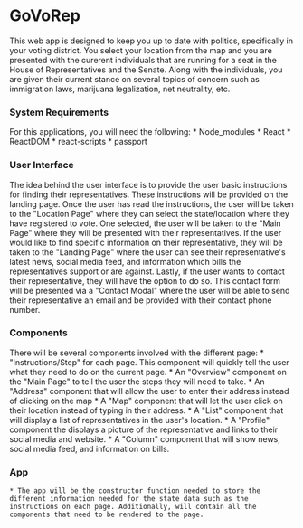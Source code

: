 # GoVoRep

This web app is designed to keep you up to date with politics, specifically in your voting district. You select your location from the map and you are presented with the curerent individuals that are running for a seat in the House of Representatives and the Senate. Along with the individuals, you are given their current stance on several topics of concern such as immigration laws, marijuana legalization, net neutrality, etc.

### System Requirements
For this applications, you will need the following:
	* Node_modules
	* React 
	* ReactDOM
	* react-scripts
	* passport

### User Interface

The idea behind the user interface is to provide the user basic instructions for finding their representatives. These instructions will be provided on the landing page. Once the user has read the instructions, the user will be taken to the "Location Page" where they can select the state/location where they have registered to vote. One selected, the user will be taken to the "Main Page" where they will be presented with their representatives. If the user would like to find specific information on their representative, they will be taken to the "Landing Page" where the user can see their representative's latest news, social media feed, and information which bills the representatives support or are against. Lastly, if the user wants to contact their representative, they will have the option to do so. This contact form will be presented via a "Contact Modal" where the user will be able to send their representative an email and be provided with their contact phone number. 

### Components

There will be several components involved with the different page:
	* "Instructions/Step" for each page. This component  will quickly tell the user what they need to do on the current page. 
	* An "Overview" component on the "Main Page" to tell the user the steps they will need to take. 
	* An "Address" component that will allow the user to enter their address instead of clicking on the map
	* A "Map" component that will let the user click on their location instead of typing in their address.
	* A "List" component that will display a list of representatives in the user's location.
	* A "Profile" component the displays a picture of the representative and links to their social media and website.
	* A "Column" component that will show news, social media feed, and information on bills.

### App
	* The app will be the constructor function needed to store the different information needed for the state data such as the instructions on each page. Additionally, will contain all the components that need to be rendered to the page.
